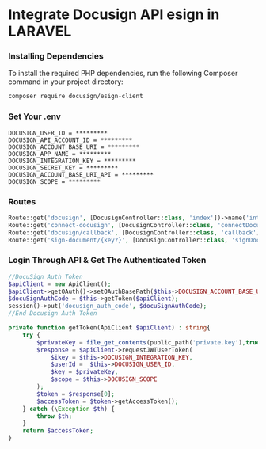 # Integrate Docusign API esign in LARAVEL

### Installing Dependencies

To install the required PHP dependencies, run the following Composer command in your project directory:

```bash
composer require docusign/esign-client
```
### Set Your .env

```dotenv
DOCUSIGN_USER_ID = *********
DOCUSIGN_API_ACCOUNT_ID = *********
DOCUSIGN_ACCOUNT_BASE_URI = *********
DOCUSIGN_APP_NAME = *********
DOCUSIGN_INTEGRATION_KEY = *********
DOCUSIGN_SECRET_KEY = *********
DOCUSIGN_ACCOUNT_BASE_URI_API = *********
DOCUSIGN_SCOPE = *********
```

### Routes

```php
Route::get('docusign', [DocusignController::class, 'index'])->name('internal.agent.docusign');
Route::get('connect-docusign', [DocusignController::class, 'connectDocusign'])->name('internal.agent.connect.docusign');
Route::get('docusign/callback', [DocusignController::class, 'callback'])->name('internal.agent.docusign.callback');
Route::get('sign-document/{key?}', [DocusignController::class, 'signDocument'])->name('internal.agent.docusign.sign');
```

### Login Through API & Get The Authenticated Token

```php
//DocuSign Auth Token
$apiClient = new ApiClient();
$apiClient->getOAuth()->setOAuthBasePath($this->DOCUSIGN_ACCOUNT_BASE_URI);
$docuSignAuthCode = $this->getToken($apiClient);
session()->put('docusign_auth_code', $docuSignAuthCode);
//End Docusign Auth Token

private function getToken(ApiClient $apiClient) : string{
    try {
        $privateKey = file_get_contents(public_path('private.key'),true);
        $response = $apiClient->requestJWTUserToken(
            $ikey = $this->DOCUSIGN_INTEGRATION_KEY,
            $userId =  $this->DOCUSIGN_USER_ID,
            $key = $privateKey,
            $scope = $this->DOCUSIGN_SCOPE
        );
        $token = $response[0];
        $accessToken = $token->getAccessToken();
    } catch (\Exception $th) {
        throw $th;
    }
    return $accessToken;
}
```
